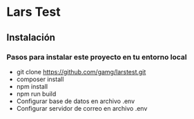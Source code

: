 # Lars Test

## Instalación

### Pasos para instalar este proyecto en tu entorno local

- git clone https://github.com/gamg/larstest.git
- composer install
- npm install
- npm run build
- Configurar base de datos en archivo .env
- Configurar servidor de correo en archivo .env
